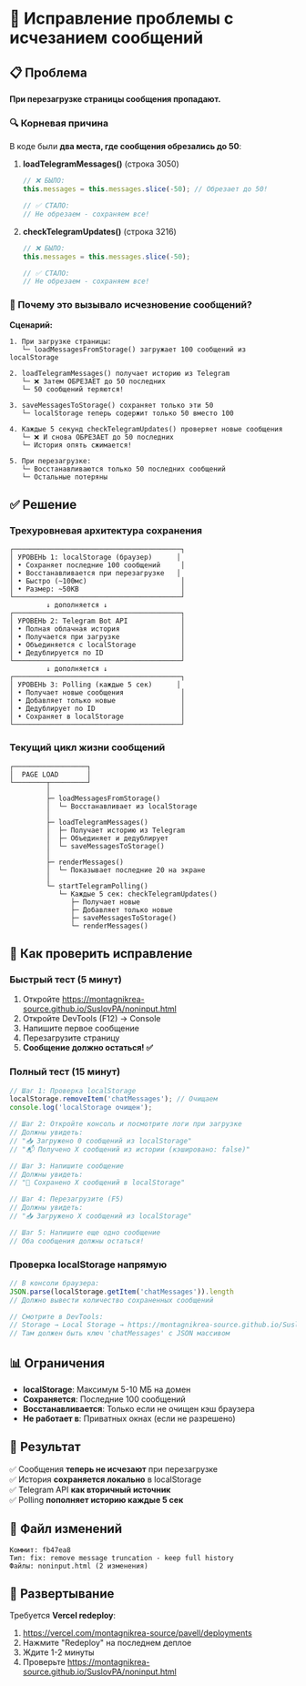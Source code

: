 # 🔧 Исправление проблемы с исчезанием сообщений

## 📋 Проблема
**При перезагрузке страницы сообщения пропадают.**

### 🔍 Корневая причина
В коде были **два места, где сообщения обрезались до 50**:

1. **loadTelegramMessages()** (строка 3050)
   ```javascript
   // ❌ БЫЛО:
   this.messages = this.messages.slice(-50); // Обрезает до 50!
   
   // ✅ СТАЛО:
   // Не обрезаем - сохраняем все!
   ```

2. **checkTelegramUpdates()** (строка 3216)
   ```javascript
   // ❌ БЫЛО:
   this.messages = this.messages.slice(-50);
   
   // ✅ СТАЛО:
   // Не обрезаем - сохраняем все!
   ```

### 🚨 Почему это вызывало исчезновение сообщений?

**Сценарий:**
```
1. При загрузке страницы:
   └─ loadMessagesFromStorage() загружает 100 сообщений из localStorage
   
2. loadTelegramMessages() получает историю из Telegram
   └─ ❌ Затем ОБРЕЗАЕТ до 50 последних
   └─ 50 сообщений теряются!
   
3. saveMessagesToStorage() сохраняет только эти 50
   └─ localStorage теперь содержит только 50 вместо 100
   
4. Каждые 5 секунд checkTelegramUpdates() проверяет новые сообщения
   └─ ❌ И снова ОБРЕЗАЕТ до 50 последних
   └─ История опять сжимается!
   
5. При перезагрузке:
   └─ Восстанавливаются только 50 последних сообщений
   └─ Остальные потеряны
```

## ✅ Решение

### Трехуровневая архитектура сохранения

```
┌─────────────────────────────────────────┐
│ УРОВЕНЬ 1: localStorage (браузер)      │
│ • Сохраняет последние 100 сообщений     │
│ • Восстанавливается при перезагрузке   │
│ • Быстро (~100мс)                       │
│ • Размер: ~50KB                         │
└─────────────────────────────────────────┘
         ↓ дополняется ↓
┌─────────────────────────────────────────┐
│ УРОВЕНЬ 2: Telegram Bot API             │
│ • Полная облачная история               │
│ • Получается при загрузке               │
│ • Объединяется с localStorage           │
│ • Дедублируется по ID                   │
└─────────────────────────────────────────┘
         ↓ дополняется ↓
┌─────────────────────────────────────────┐
│ УРОВЕНЬ 3: Polling (каждые 5 сек)      │
│ • Получает новые сообщения              │
│ • Добавляет только новые                │
│ • Дедублирует по ID                     │
│ • Сохраняет в localStorage              │
└─────────────────────────────────────────┘
```

### Текущий цикл жизни сообщений

```mermaid
┌──────────────────┐
│  PAGE LOAD       │
└────────┬─────────┘
         │
         ├─ loadMessagesFromStorage()
         │  └─ Восстанавливает из localStorage
         │
         ├─ loadTelegramMessages()
         │  ├─ Получает историю из Telegram
         │  ├─ Объединяет и дедублирует
         │  └─ saveMessagesToStorage()
         │
         ├─ renderMessages()
         │  └─ Показывает последние 20 на экране
         │
         └─ startTelegramPolling()
            └─ Каждые 5 сек: checkTelegramUpdates()
               ├─ Получает новые
               ├─ Добавляет только новые
               ├─ saveMessagesToStorage()
               └─ renderMessages()
```

## 🧪 Как проверить исправление

### Быстрый тест (5 минут)

1. Откройте https://montagnikrea-source.github.io/SuslovPA/noninput.html
2. Откройте DevTools (F12) → Console
3. Напишите первое сообщение
4. Перезагрузите страницу
5. **Сообщение должно остаться! ✅**

### Полный тест (15 минут)

```javascript
// Шаг 1: Проверка localStorage
localStorage.removeItem('chatMessages'); // Очищаем
console.log('localStorage очищен');

// Шаг 2: Откройте консоль и посмотрите логи при загрузке
// Должны увидеть:
// "📥 Загружено 0 сообщений из localStorage"
// "📬 Получено X сообщений из истории (кэшировано: false)"

// Шаг 3: Напишите сообщение
// Должны увидеть:
// "💾 Сохранено X сообщений в localStorage"

// Шаг 4: Перезагрузите (F5)
// Должны увидеть:
// "📥 Загружено X сообщений из localStorage"

// Шаг 5: Напишите еще одно сообщение
// Оба сообщения должны остаться!
```

### Проверка localStorage напрямую

```javascript
// В консоли браузера:
JSON.parse(localStorage.getItem('chatMessages')).length
// Должно вывести количество сохраненных сообщений

// Смотрите в DevTools:
// Storage → Local Storage → https://montagnikrea-source.github.io/SuslovPA
// Там должен быть ключ 'chatMessages' с JSON массивом
```

## 📊 Ограничения

- **localStorage**: Максимум 5-10 МБ на домен
- **Сохраняется**: Последние 100 сообщений
- **Восстанавливается**: Только если не очищен кэш браузера
- **Не работает в**: Приватных окнах (если не разрешено)

## 🎯 Результат

✅ Сообщения **теперь не исчезают** при перезагрузке  
✅ История **сохраняется локально** в localStorage  
✅ Telegram API **как вторичный источник**  
✅ Polling **пополняет историю каждые 5 сек**  

## 🔗 Файл изменений

```
Коммит: fb47ea8
Тип: fix: remove message truncation - keep full history
Файлы: noninput.html (2 изменения)
```

## 🚀 Развертывание

Требуется **Vercel redeploy**:
1. https://vercel.com/montagnikrea-source/pavell/deployments
2. Нажмите "Redeploy" на последнем деплое
3. Ждите 1-2 минуты
4. Проверьте https://montagnikrea-source.github.io/SuslovPA/noninput.html
